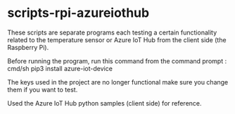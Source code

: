 # scripts-rpi-azureiothub

These scripts are separate programs each testing a certain functionality related to the temperature sensor or Azure IoT Hub from the client side (the Raspberry Pi).

Before running the program, run this command from the command prompt :
cmd/sh
pip3 install azure-iot-device

The keys used in the project are no longer functional make sure you change them if you want to test.

Used the Azure IoT Hub python samples (client side) for reference.
